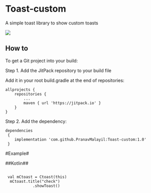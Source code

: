 # Toast-custom
A simple toast library to show custom toasts

[![](https://jitpack.io/v/PranavMalayil/Toast-custom.svg)](https://jitpack.io/#PranavMalayil/Toast-custom)
  
  
## How to ##
To get a Git project into your build:

Step 1. Add the JitPack repository to your build file

Add it in your root build.gradle at the end of repositories:

	allprojects {
		repositories {
			...
			maven { url 'https://jitpack.io' }
		}
	}
Step 2. 
Add the dependency:
<pre><code>dependencies
 { 
    implementation 'com.github.PranavMalayil:Toast-custom:1.0'
 }</code></pre>
 
 #Example#
 
 ##Kotlin##
 
 <pre><code>
 val mCtoast = Ctoast(this)
  mCtoast.title("check")
            .showToast()
 </code></pre>

